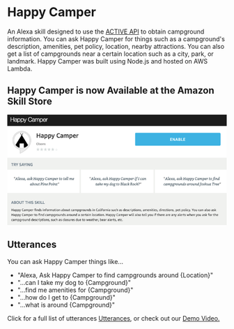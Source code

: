 # Happy Camper
 An Alexa skill designed to use the [ACTIVE API](http://developer.active.com/) to obtain campground information. You can ask Happy Camper for things such as a campground's description, amenities, pet policy, location, nearby attractions. You can also get a list of campgrounds near a certain location such as a city, park, or landmark. Happy Camper was built using Node.js and hosted on AWS Lambda.
 
## Happy Camper is now Available at the Amazon Skill Store
![alt text](https://github.com/kennetholson/Happy-Camper/blob/master/img/Screen%20Shot%202017-04-22%20at%2012.07.38%20PM.png "Skill Store Screenshot")

## Utterances
 You can ask Happy Camper things like...
  * "Alexa, Ask Happy Camper to find campgrounds around {Location}"
  * "...can I take my dog to {Campground}"
  * "...find me amenities for {Campground}"
  * "...how do I get to {Campground}"
  * "...what is around {Campground}"
  
Click for a full list of utterances [Utterances](https://github.com/kennetholson/Happy-Camper/blob/master/speechAssets/Utterances.txt),
or check out our [Demo Video.](https://www.youtube.com/watch?v=Z4alyLteamU)


